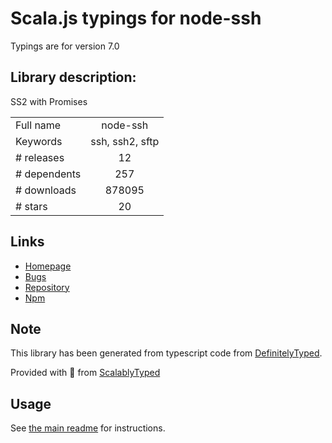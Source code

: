 
# Scala.js typings for node-ssh

Typings are for version 7.0

## Library description:
SS2 with Promises

|                    |                 |
| ------------------ | :-------------: |
| Full name          | node-ssh |
| Keywords           | ssh, ssh2, sftp |
| # releases         | 12 |
| # dependents       | 257 |
| # downloads        | 878095 |
| # stars            | 20 |

## Links
- [Homepage](https://github.com/steelbrain/node-ssh#readme)
- [Bugs](https://github.com/steelbrain/node-ssh/issues)
- [Repository](https://github.com/steelbrain/node-ssh)
- [Npm](https://www.npmjs.com/package/node-ssh)
    


## Note
This library has been generated from typescript code from [DefinitelyTyped](https://definitelytyped.org).

Provided with :purple_heart: from [ScalablyTyped](https://github.com/oyvindberg/ScalablyTyped)

## Usage
See [the main readme](../../readme.md) for instructions.


